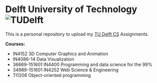 # Delft University of Technology ![TUDelft](http://fa.its.tudelft.nl/~groenevelt/images/tudelft_logo.gif)
This is a personal repository to upload my [TU Delft CS](http://www.tudelft.nl/en/study/master-of-science/master-programmes/computer-science/) Assignments.

**Courses:**
- IN4152 3D Computer Graphics and Animation
- IN4086-14 Data Visualization
- 36669-151601	IN4400 Programming and data science for the 99%
- 34989-151601	IN4252 Web Science & Engineering
- TI1206 Object-oriented programming



